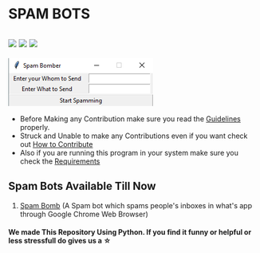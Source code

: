 # SPAM BOTS
![](https://img.shields.io/twitter/follow/IamAbir82?color=Black&label=Abir%20Bhattacharya&logo=Twitter&logoColor=Blue&style=flat-square)
![](https://img.shields.io/github/forks/abirbhattacharya82/Spam-Bots?color=green&label=Forks&logo=github&logoColor=white&style=plastic)
![](https://img.shields.io/github/stars/abirbhattacharya82/Spam-Bots?color=green&label=Stars&logo=github&logoColor=white&style=plastic)
![]()
![]()
-------------------
![](ss.png)

* Before Making any Contribution make sure you read the [Guidelines](Guidlines.md) properly.
* Struck and Unable to make any Contributions even if you want check out [How to Contribute](how_to_contribute.md)
* Also if you are running this program in your system make sure you check the [Requirements](Requirements.md)
## Spam Bots Available Till Now
1) [Spam Bomb](Spam_bomb.py) (A Spam bot which spams people's inboxes in what's app through Google Chrome Web Browser)

#### We made This Repository Using Python. If you find it funny or helpful or less stressfull do gives us a ☆
